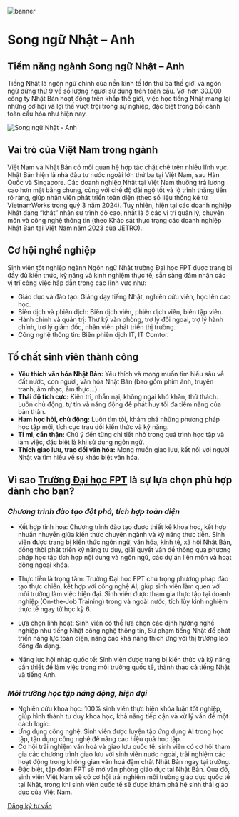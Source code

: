 ![banner](https://daihoc.fpt.edu.vn/wp-content/uploads/2025/01/header-2024-png.avif)

# Song ngữ Nhật – Anh

## **Tiềm năng ngành Song ngữ Nhật – Anh**

Tiếng Nhật là ngôn ngữ chính của nền kinh tế lớn thứ ba thế giới và ngôn ngữ đứng thứ 9 về số lượng người sử dụng trên toàn cầu. Với hơn 30.000 công ty Nhật Bản hoạt động trên khắp thế giới, việc học tiếng Nhật mang lại những cơ hội và lợi thế vượt trội trong sự nghiệp, đặc biệt trong bối cảnh toàn cầu hóa như hiện nay.

![Song ngữ Nhật - Anh](https://daihoc.fpt.edu.vn/wp-content/uploads/2024/11/ngon-ngu-nhat-dai-hoc-fpt-1657006900-910x607-1.avif)

## **Vai trò của Việt Nam trong ngành**

Việt Nam và Nhật Bản có mối quan hệ hợp tác chặt chẽ trên nhiều lĩnh vực. Nhật Bản hiện là nhà đầu tư nước ngoài lớn thứ ba tại Việt Nam, sau Hàn Quốc và Singapore. Các doanh nghiệp Nhật tại Việt Nam thường trả lương cao hơn mặt bằng chung, cùng với chế độ đãi ngộ tốt và lộ trình thăng tiến rõ ràng, giúp nhân viên phát triển toàn diện (theo số liệu thống kê từ VietnamWorks trong quý 3 năm 2024). Tuy nhiên, hiện tại các doanh nghiệp Nhật đang “khát” nhân sự trình độ cao, nhất là ở các vị trí quản lý, chuyên môn và công nghệ thông tin (theo Khảo sát thực trạng các doanh nghiệp Nhật Bản tại Việt Nam năm 2023 của JETRO).

## **Cơ hội nghề nghiệp**

Sinh viên tốt nghiệp ngành Ngôn ngữ Nhật trường Đại học FPT được trang bị đầy đủ kiến thức, kỹ năng và kinh nghiệm thực tế, sẵn sàng đảm nhận các vị trí công việc hấp dẫn trong các lĩnh vực như:

- Giáo dục và đào tạo: Giảng dạy tiếng Nhật, nghiên cứu viên, học lên cao học.
- Biên dịch và phiên dịch: Biên dịch viên, phiên dịch viên, biên tập viên.
- Hành chính và quản trị: Thư ký văn phòng, trợ lý đối ngoại, trợ lý hành chính, trợ lý giám đốc, nhân viên phát triển thị trường.
- Công nghệ thông tin: Biên phiên dịch IT, IT Comtor.

## **Tố chất sinh viên thành công**

- **Yêu thích văn hóa Nhật Bản:** Yêu thích và mong muốn tìm hiểu sâu về đất nước, con người, văn hóa Nhật Bản (bao gồm phim ảnh, truyện tranh, âm nhạc, ẩm thực…).
- **Thái độ tích cực:** Kiên trì, nhẫn nại, không ngại khó khăn, thử thách. Luôn chủ động, tự tin và năng động để phát huy tối đa tiềm năng của bản thân.
- **Ham học hỏi, chủ động:** Luôn tìm tòi, khám phá những phương pháp học tập mới, tích cực trau dồi kiến thức và kỹ năng.
- **Tỉ mỉ, cẩn thận:** Chú ý đến từng chi tiết nhỏ trong quá trình học tập và làm việc, đặc biệt là khi sử dụng ngôn ngữ.
- **Thích giao lưu, trao đổi văn hóa:** Mong muốn giao lưu, kết nối với người Nhật và tìm hiểu về sự khác biệt văn hóa.

## **Vì sao [Trường Đại học FPT](https://daihoc.fpt.edu.vn/) là sự lựa chọn phù hợp dành cho bạn?**

### _**Chương trình đào tạo đột phá, tích hợp toàn diện**_

- Kết hợp tinh hoa: Chương trình đào tạo được thiết kế khoa học, kết hợp nhuần nhuyễn giữa kiến thức chuyên ngành và kỹ năng thực tiễn. Sinh viên được trang bị kiến thức ngôn ngữ, văn hóa, kinh tế, xã hội Nhật Bản, đồng thời phát triển kỹ năng tư duy, giải quyết vấn đề thông qua phương pháp học tập tích hợp nội dung và ngôn ngữ, các dự án liên môn và hoạt động ngoại khóa.
- Thực tiễn là trọng tâm: Trường Đại học FPT chú trọng phương pháp đào tạo thực chiến, kết hợp với công nghệ AI, giúp sinh viên làm quen với môi trường làm việc hiện đại. Sinh viên được tham gia thực tập tại doanh nghiệp (On-the-Job Training) trong và ngoài nước, tích lũy kinh nghiệm thực tế ngay từ học kỳ 6.
- Lựa chọn linh hoạt: Sinh viên có thể lựa chọn các định hướng nghề nghiệp như tiếng Nhật công nghệ thông tin, Sư phạm tiếng Nhật để phát triển năng lực toàn diện, nâng cao khả năng thích ứng với thị trường lao động đa dạng.

- Năng lực hội nhập quốc tế: Sinh viên được trang bị kiến thức và kỹ năng cần thiết để làm việc trong môi trường quốc tế, thành thạo cả tiếng Nhật và tiếng Anh.

### _**Môi trường học tập năng động, hiện đại**_

- Nghiên cứu khoa học: 100% sinh viên thực hiện khóa luận tốt nghiệp, giúp hình thành tư duy khoa học, khả năng tiếp cận và xử lý vấn đề một cách logic.
- Ứng dụng công nghệ: Sinh viên được luyện tập ứng dụng AI trong học tập, tận dụng công nghệ để nâng cao hiệu quả học tập.
- Cơ hội trải nghiệm văn hoá và giao lưu quốc tế: sinh viên có cơ hội tham gia các chương trình giao lưu với sinh viên nước ngoài, trải nghiệm các hoạt động trong không gian văn hoá đậm chất Nhật Bản ngay tại trường.
- Đặc biệt, tập đoàn FPT sẽ mở văn phòng giáo dục tại Nhật Bản. Qua đó, sinh viên Việt Nam sẽ có cơ hội trải nghiệm môi trường giáo dục quốc tế tại Nhật, trong khi sinh viên quốc tế sẽ được khám phá hệ sinh thái giáo dục của Việt Nam.

[Đăng ký tư vấn](https://daihoc.fpt.edu.vn/dang-ky-truc-tuyen/)